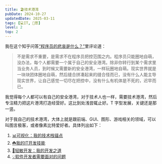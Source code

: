 ```yaml
---
title: 🏖️技术港湾
pubDate: 2024-10-27
updatedDate: 2025-03-11
tags: [💻IT, 🤔思]
level: 2
top: 2
---
```


我在这个知乎问答[“程序员的悲哀是什么？”](https://www.zhihu.com/question/399148081/answer/3449771459)里评论道：

> 不是需求不重要，是需求不在程序员把控范围之内。程序员只能圈地自萌，没办法，每个人都需要一个属于自己的安全港湾。除非你转行到某个需求里当业务人员，到时候又需要新的安全港湾，一样玩圈地自萌。现实世界就是一块块团体圈地自萌，然后缝合拼凑起来的缝合怪而已，没有什么人能主导现实世界，让自己感觉一切尽在把控中，没有什么有机体是不死的，迟早而已。

我觉得每个人都可以有自己的安全港湾，对于技术人也一样，需要技术港湾，然后专注精力把这片港湾打造经营好。这比到处浅尝辄止好。T 字型发展，关键还是那一竖。

对于我自己的技术港湾，大体上就是跟前端、GUI、图形、游戏相关的领域，可以叫图言极客，或者像素比特爱好者。具体列出如下：

1. [📊可视化：我的技术栈锚点](/lab/20250309-vis-as-tech-anchor)
2. [☘️我的IT开发技能](/lab/20250321-my-it-skills)
3. [🧚轻敏开发：我的开发之道](/lab/20250321-my-dev-tao)
4. [💡软件开发者需要面对的问题](/lab/20250321-dev-problems)
